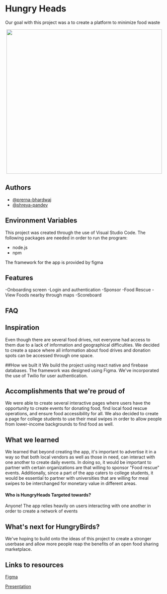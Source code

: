 
# Hungry Heads

Our goal with this project was a to create a platform to minimize food waste

<img alt="" src="https://farm6.staticflickr.com/5557/15032644782_1b9d7530d8.jpg"> </img>
<img src="https://static.onecms.io/wp-content/uploads/sites/23/2021/04/15/Climatarian_foodwaste_update_animated.gif" width="500" height="465" />


## Authors

- [@prerna-bhardwaj](https://github.com/prerna-bhardwaj)
- [@shreya-pandey](https://github.com/Xhrya)


## Environment Variables

This project was created through the use of Visual Studio Code. The following packages are needed in order to run the program:
- node.js
- npm

The framework for the app is provided by figma
## Features
-Onboarding screen
-Login and authentication
-Sponsor 
-Food Rescue 
-View Foods nearby through maps 
-Scoreboard

## FAQ

## Inspiration
Even though there are several food drives, not everyone had access to them due to a lack of information and geographical difficulties. We decided to create a space where all information about food drives and donation spots can be accessed through one space.

##How we built it
We build the project using react native and firebase databases. The framework was designed using Figma. We've incorporated the use of Twilio for user authentication. 

## Accomplishments that we're proud of
We were able to create several interactive pages where users have the opportunity to create events for donating food, find local food rescue operations, and ensure food accessibility for all. We also decided to create a page for college students to use their meal swipes in order to allow people from lower-income backgrounds to find food as well.


## What we learned
We learned that beyond creating the app, it's important to advertise it in a way so that both local vendors as well as those in need, can interact with one another to create daily events. In doing so, it would be important to partner with certain organizations are that willing to sponsor "Food rescue" events. Additionally, since a part of the app caters to college students, it would be essential to partner with universities that are willing for meal swipes to be interchanged for monetary value in different areas.

#### Who is HungryHeads Targeted towards?
Anyone! The app relies heavily on users interacting with one another in order to create a network of events

## What's next for HungryBirds?
We've hoping to build onto the ideas of this project to create a stronger userbase and allow more people reap the benefits of an open food sharing marketplace.  




## Links to resources
<a href="https://www.figma.com/file/S5oOqjIbYf9ZDiSg7narfE/HungryHead?node-id=0%3A1" target="_blank">Figma</a>

<a href="https://docs.google.com/presentation/d/11eBmW3ovDhlineJHJuFc5WSNCcS2Wm1oKCHz8BBhzqU/edit?usp=sharing" target="_blank">Presentation</a>



 
